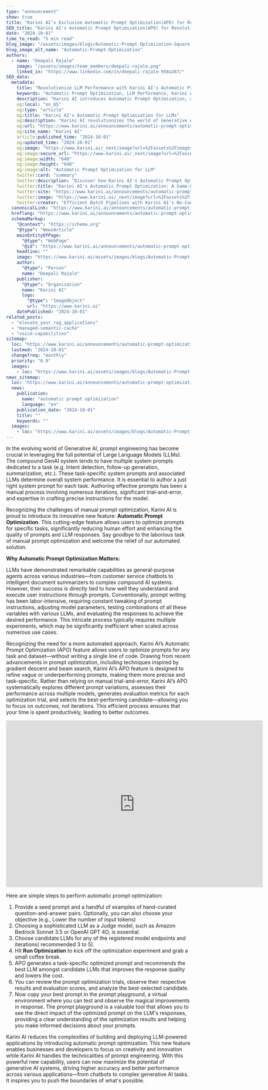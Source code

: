 ```yaml
---
type: "announcement"
show: true
title: "Karini AI’s Exclusive Automatic Prompt Optimization(APO) for Revolutionizing LLM Performance"
SEO_title: "Karini AI's Automatic Prompt Optimization(APO) for Revolutionizing LLM Performance"
date: "2024-10-01"
time_to_read: "5 min read"
blog_image: "/assets/images/blogs/Automatic-Prompt-Optimization-Square.png"
blog_image_alt_name: "Automatic-Prompt-Optimization"
authors:
  - name: "Deepali Rajale"
    image: "/assets/images/team_members/deepali-rajale.png"
    linked_in: "https://www.linkedin.com/in/deepali-rajale-958a267/"
SEO_data:
  metadata:
    title: "Revolutionize LLM Performance with Karini AI's Automatic Prompt Optimization"
    keywords: "Automatic Prompt Optimization, LLM Performance, Karini AI, Generative AI, Machine Learning, LLM optimization, Prompt Engineering, AI tools"
    description: "Karini AI introduces Automatic Prompt Optimization, a cutting-edge feature designed to enhance Large Language Model (LLM) performance by refining task-specific prompts with minimal human effort."
    og:local: "en_US"
    og:type: "article"
    og:title: "Karini AI's Automatic Prompt Optimization for LLMs"
    og:description: "Karini AI revolutionizes the world of Generative AI with its Automatic Prompt Optimization feature, designed to enhance LLM performance with precise, task-specific prompts. Learn how this new tool streamlines the prompt optimization process."
    og:url: "https://www.karini.ai/announcements/automatic-prompt-optimization"
    og:site_name: "Karini AI"
    article:published_time: "2024-10-01"
    og:updated_time: "2024-10-01"
    og:image: "https://www.karini.ai/_next/image?url=%2Fassets%2Fimages%2Fblogs%2FAutomatic-Prompt-Optimization-Square.png&w=640&q=75"
    og:image:secure_url: "https://www.karini.ai/_next/image?url=%2Fassets%2Fimages%2Fblogs%2FAutomatic-Prompt-Optimization-Square.png&w=640&q=75"
    og:image:width: "640"
    og:image:height: "640"
    og:image:alt: "Automatic Prompt Optimization for LLM"
    twitter:card: "summary"
    twitter:description: "Discover how Karini AI's Automatic Prompt Optimization streamlines the process of refining task-specific prompts, enabling higher accuracy and better performance for LLMs."
    twitter:title: "Karini AI's Automatic Prompt Optimization: A Game-Changer for LLM Performance"
    twitter:site: "https://www.karini.ai/announcements/automatic-prompt-optimization"
    twitter:image: "https://www.karini.ai/_next/image?url=%2Fassets%2Fimages%2Fblogs%2FAutomatic-Prompt-Optimization-Square.png&w=640&q=75"
    twitter:creator: "Efficient Batch Pipelines with Karini AI's No-Code Generative AI Recipes"
  canonicalLink: "https://www.karini.ai/announcements/automatic-prompt-optimization"
  hreflang: "https://www.karini.ai/announcements/automatic-prompt-optimization"
  schemaMarkup:
    "@context": "https://schema.org"
    "@type": "NewsArticle"
    mainEntityOfPage:
      "@type": "WebPage"
      "@id": "https://www.karini.ai/announcements/automatic-prompt-optimization"
    headline: ""
    image: "https://www.karini.ai/assets/images/blogs/Automatic-Prompt-Optimization-Square.png"
    author:
      "@type": "Person"
      name: "Deepali Rajale"
    publisher:
      "@type": "Organization"
      name: "Karini AI"
      logo:
        "@type": "ImageObject"
        url: "https://www.karini.ai"
    datePublished: "2024-10-01"
related_posts:
  - "elevate_your_rag_applications"
  - "managed-semantic-cache"
  - "voice-capabilities"
sitemap:
  loc: "https://www.karini.ai/announcements/automatic-prompt-optimization"
  lastmod: "2024-10-01"
  changefreq: "monthly"
  priority: "0.9"
  images:
    - loc: "https://www.karini.ai/assets/images/blogs/Automatic-Prompt-Optimization-Square.png"
news_sitemap:
  loc: "https://www.karini.ai/announcements/automatic-prompt-optimization"
  news:
    publication:
      name: "automatic prompt optimization"
      language: "en"
    publication_date: "2024-10-01"
    title: ""
    keywords: ""
  images:
    - loc: "https://www.karini.ai/assets/images/blogs/Automatic-Prompt-Optimization-Square.png"
---
```


In the evolving world of Generative AI, prompt engineering has become crucial in leveraging the full potential of Large Language Models (LLMs). The compound GenAI system tends to have multiple system prompts dedicated to a task (e.g. Intent detection, follow-up generation, summarization, etc.). These task-specific system prompts and associated LLMs determine overall system performance. It is essential to author a just right system prompt for each task. Authoring effective prompts has been a manual process involving numerous iterations, significant trial-and-error, and expertise in crafting precise instructions for the model. 

Recognizing the challenges of manual prompt optimization, Karini AI is proud to introduce its innovative new feature: **Automatic Prompt Optimization**. This cutting-edge feature allows users to optimize prompts for specific tasks, significantly reducing human effort and enhancing the quality of prompts and LLM responses. Say goodbye to the laborious task of manual prompt optimization and welcome the relief of our automated solution.

**Why Automatic Prompt Optimization Matters:**

LLMs have demonstrated remarkable capabilities as general-purpose agents across various industries—from customer service chatbots to intelligent document summarizers to complex compound AI systems. However, their success is directly tied to how well they understand and execute user instructions through prompts. Conventionally, prompt writing has been labor-intensive, requiring constant tweaking of prompt instructions, adjusting model parameters, testing combinations of all these variables with various LLMs, and evaluating the responses to achieve the desired performance. This intricate process typically requires multiple experiments, which may be significantly inefficient when scaled across numerous use cases.

Recognizing the need for a more automated approach, Karini AI’s Automatic Prompt Optimization (APO) feature allows users to optimize prompts for any task and dataset—without writing a single line of code. Drawing from recent advancements in prompt optimization, including techniques inspired by gradient descent and beam search, Karini AI’s APO feature is designed to refine vague or underperforming prompts, making them more precise and task-specific. Rather than relying on manual trial-and-error, Karini AI’s APO systematically explores different prompt variations, assesses their performance across multiple models, generates evaluation metrics for each optimization trial, and selects the best-performing candidate—allowing you to focus on outcomes, not iterations. This efficient process ensures that your time is spent productively, leading to better outcomes.  

<iframe width="700" height="455" src="https://www.youtube.com/embed/7DMg37vutyg?si=ZqcS6IqeIWugPmoF" title="Automatic Prompt Optimization with Karini AI" frameborder="0" allowfullscreen></iframe>

Here are simple steps to perform automatic prompt optimization:

1. Provide a seed prompt and a handful of examples of hand-curated question-and-answer pairs. Optionally, you can also choose your objective (e.g., Lower the number of input tokens)
2. Choosing a sophisticated LLM as a Judge model, such as Amazon Bedrock Sonnet 3.5 or OpenAI GPT 4O, is essential. 
3. Choose candidate LLMs for any of the registered model endpoints and iterations( recommended 3 to 5).
4. Hit **Run Optimization** to kick off the optimization experiment and grab a small coffee break. 
5. APO generates a task-specific optimized prompt and recommends the best LLM amongst candidate LLMs that improves the response quality and lowers the cost. 
6. You can review the prompt optimization trials, observe their respective results and evaluation scores, and analyze the best-selected candidate.
7. Now copy your best prompt in the prompt playground, a virtual environment where you can test and observe the magical improvements in response. The prompt playground is a valuable tool that allows you to see the direct impact of the optimized prompt on the LLM's responses, providing a clear understanding of the optimization results and helping you make informed decisions about your prompts.

Karini AI reduces the complexities of building and deploying LLM-powered applications by introducing automatic prompt optimization. This new feature enables businesses and developers to focus on creativity and innovation while Karini AI handles the technicalities of prompt engineering. With this powerful new capability, users can now maximize the potential of generative AI systems, driving higher accuracy and better performance across various applications—from chatbots to complex generative AI tasks. It inspires you to push the boundaries of what's possible.
